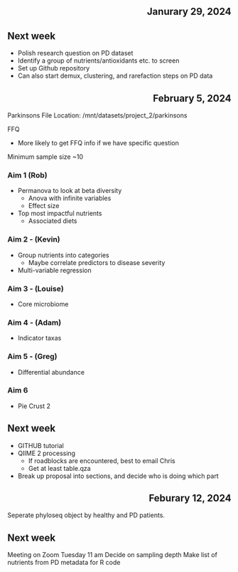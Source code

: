 ## <div align="right"> Janurary 29, 2024 </div>
## Next week
- Polish research question on PD dataset 
- Identify a group of nutrients/antioxidants etc. to screen
- Set up Github repository
- Can also start demux, clustering, and rarefaction steps on PD data


## <div align="right"> February 5, 2024 </div>
Parkinsons File Location:
/mnt/datasets/project_2/parkinsons

FFQ
- More likely to get FFQ info if we have specific question

Minimum sample size ~10

### Aim 1 (Rob)
- Permanova to look at beta diversity
  - Anova with infinite variables
  - Effect size
- Top most impactful nutrients
  - Associated diets
### Aim 2 - (Kevin)
- Group nutrients into categories
  - Maybe correlate predictors to disease severity
- Multi-variable regression
### Aim 3 - (Louise)
- Core microbiome
### Aim 4 - (Adam)
- Indicator taxas
### Aim 5 - (Greg)
- Differential abundance

### Aim 6
- Pie Crust 2

## Next week
- GITHUB tutorial
- QIIME 2 processing
  - If roadblocks are encountered, best to email Chris
  - Get at least table.qza
- Break up proposal into sections, and decide who is doing which part


## <div align="right"> Feburary 12, 2024 </div>
Seperate phyloseq object by healthy and PD patients.


## Next week
Meeting on Zoom Tuesday 11 am
Decide on sampling depth
Make list of nutrients from PD metadata for R code